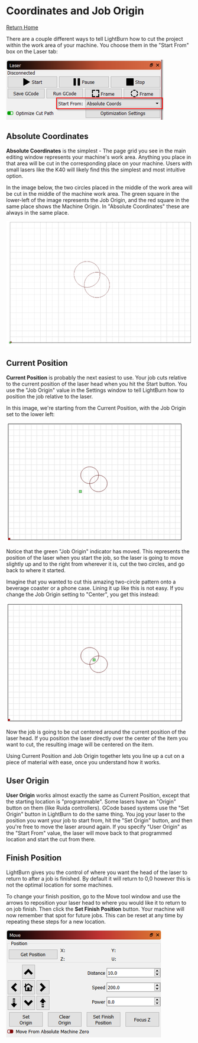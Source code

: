 # Coordinates and Job Origin
[Return Home](README.md)

There are a couple different ways to tell LightBurn how to cut the project within the work area of your machine.  You choose them in the "Start From" box on the Laser tab:

![Start From](/img/CoordinatesStartFrom.png)

## Absolute Coordinates

**Absolute Coordinates** is the simplest - The page grid you see in the main editing window represents your machine's work area.  Anything you place in that area will be cut in the corresponding place on your machine.  Users with small lasers like the K40 will likely find this the simplest and most intuitive option.

In the image below, the two circles placed in the middle of the work area will be cut in the middle of the machine work area.  The green square in the lower-left of the image represents the Job Origin, and the red square in the same place shows the Machine Origin.  In "Absolute Coordinates" these are always in the same place.

![Coordinates Absolute Position](/img/CoordinatesAbsolute.png)

## Current Position

**Current Position** is probably the next easiest to use.  Your job cuts relative to the current position of the laser head when you hit the Start button.  You use the "Job Origin" value in the Settings window to tell LightBurn how to position the job relative to the laser.

In this image, we're starting from the Current Position, with the Job Origin set to the lower left:

![Coordinates Absolute Position](/img/CoordinatesCurrentPosition.png)

Notice that the green "Job Origin" indicator has moved.  This represents the position of the laser when you start the job, so the laser is going to move slightly up and to the right from wherever it is, cut the two circles, and go back to where it started.

Imagine that you wanted to cut this amazing two-circle pattern onto a beverage coaster or a phone case.  Lining it up like this is not easy.  If you change the Job Origin setting to "Center", you get this instead:

![Coordinates Center](/img/CoordinatesCenter.png)

Now the job is going to be cut centered around the current position of the laser head.  If you position the laser directly over the center of the item you want to cut, the resulting image will be centered on the item.

Using Current Position and Job Origin together lets you line up a cut on a piece of material with ease, once you understand how it works.

## User Origin

**User Origin** works almost exactly the same as Current Position, except that the starting location is "programmable".  Some lasers have an "Origin" button on them (like Ruida controllers).  GCode based systems use the "Set Origin" button in LightBurn to do the same thing.  You jog your laser to the position you want your job to start from, hit the "Set Origin" button, and then you're free to move the laser around again.  If you specify "User Origin" as the "Start From" value, the laser will move back to that programmed location and start the cut from there.

<a name="FinishPosition"/>

## Finish Position

LightBurn gives you the control of where you want the head of the laser to return to after a job is finished. By default it will return to 0,0 however this is not the optimal location for some machines. 

To change your finish position, go to the Move tool window and use the arrows to reposition your laser head to where you would like it to return to on job finish. Then click the **Set Finish Position** button. Your machine will now remember that spot for future jobs. This can be reset at any time by repeating these steps for a new location.

![Move Tool Window](/img/MoveToolBox.PNG)

